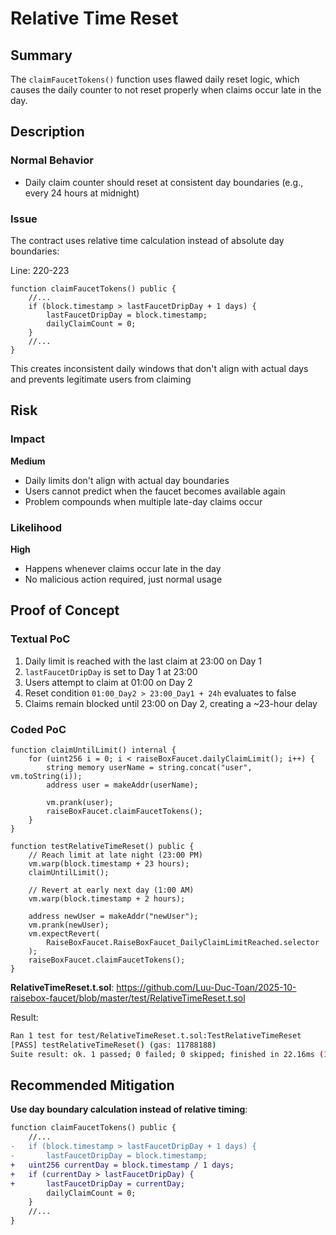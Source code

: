 # Relative Time Reset

## Summary

The `claimFaucetTokens()` function uses flawed daily reset logic, which causes the daily counter to not reset properly when claims occur late in the day.

## Description

### Normal Behavior

- Daily claim counter should reset at consistent day boundaries (e.g., every 24 hours at midnight)

### Issue

The contract uses relative time calculation instead of absolute day boundaries:

Line: 220-223

```solidity
function claimFaucetTokens() public {
    //...
    if (block.timestamp > lastFaucetDripDay + 1 days) {
        lastFaucetDripDay = block.timestamp;
        dailyClaimCount = 0;
    }
    //...
}
```

This creates inconsistent daily windows that don't align with actual days and prevents legitimate users from claiming

## Risk

### Impact

**Medium**

- Daily limits don't align with actual day boundaries
- Users cannot predict when the faucet becomes available again
- Problem compounds when multiple late-day claims occur

### Likelihood

**High**

- Happens whenever claims occur late in the day
- No malicious action required, just normal usage

## Proof of Concept

### Textual PoC

1. Daily limit is reached with the last claim at 23:00 on Day 1
2. `lastFaucetDripDay` is set to Day 1 at 23:00
3. Users attempt to claim at 01:00 on Day 2
4. Reset condition `01:00_Day2 > 23:00_Day1 + 24h` evaluates to false
5. Claims remain blocked until 23:00 on Day 2, creating a ~23-hour delay

### Coded PoC

```solidity
function claimUntilLimit() internal {
    for (uint256 i = 0; i < raiseBoxFaucet.dailyClaimLimit(); i++) {
        string memory userName = string.concat("user", vm.toString(i));
        address user = makeAddr(userName);

        vm.prank(user);
        raiseBoxFaucet.claimFaucetTokens();
    }
}

function testRelativeTimeReset() public {
    // Reach limit at late night (23:00 PM)
    vm.warp(block.timestamp + 23 hours);
    claimUntilLimit();

    // Revert at early next day (1:00 AM)
    vm.warp(block.timestamp + 2 hours);

    address newUser = makeAddr("newUser");
    vm.prank(newUser);
    vm.expectRevert(
        RaiseBoxFaucet.RaiseBoxFaucet_DailyClaimLimitReached.selector
    );
    raiseBoxFaucet.claimFaucetTokens();
}
```

**RelativeTimeReset.t.sol**: https://github.com/Luu-Duc-Toan/2025-10-raisebox-faucet/blob/master/test/RelativeTimeReset.t.sol

Result:

```bash
Ran 1 test for test/RelativeTimeReset.t.sol:TestRelativeTimeReset
[PASS] testRelativeTimeReset() (gas: 11788188)
Suite result: ok. 1 passed; 0 failed; 0 skipped; finished in 22.16ms (19.72ms CPU time)
```

## Recommended Mitigation

**Use day boundary calculation instead of relative timing**:

```diff
function claimFaucetTokens() public {
    //...
-   if (block.timestamp > lastFaucetDripDay + 1 days) {
-       lastFaucetDripDay = block.timestamp;
+   uint256 currentDay = block.timestamp / 1 days;
+   if (currentDay > lastFaucetDripDay) {
+       lastFaucetDripDay = currentDay;
        dailyClaimCount = 0;
    }
    //...
}
```
